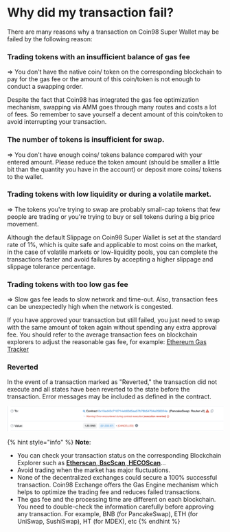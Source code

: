 # Why did my transaction fail?

There are many reasons why a transaction on Coin98 Super Wallet may be failed by the following reason:

### **Trading tokens with an insufficient balance of gas fee** <a href="#b3vdq4n4j3vu" id="b3vdq4n4j3vu"></a>

\=> You don’t have the native coin/ token on the corresponding blockchain to pay for the gas fee or the amount of this coin/token is not enough to conduct a swapping order.

Despite the fact that Coin98 has integrated the gas fee optimization mechanism, swapping via AMM goes through many routes and costs a lot of fees. So remember to save yourself a decent amount of this coin/token to avoid interrupting your transaction.

### **The number of tokens is insufficient for swap.** <a href="#id-39lampvlmd9v" id="id-39lampvlmd9v"></a>

\=> You don't have enough coins/ tokens balance compared with your entered amount. Please reduce the token amount (should be smaller a little bit than the quantity you have in the account) or deposit more coins/ tokens to the wallet.

### **Trading tokens with low liquidity or during a volatile market.** <a href="#id-53bq5jnynpxn" id="id-53bq5jnynpxn"></a>

\=> The tokens you're trying to swap are probably small-cap tokens that few people are trading or you're trying to buy or sell tokens during a big price movement.

Although the default Slippage on Coin98 Super Wallet is set at the standard rate of 1%, which is quite safe and applicable to most coins on the market, in the case of volatile markets or low-liquidity pools, you can complete the transactions faster and avoid failures by accepting a higher slippage and slippage tolerance percentage.

### **Trading tokens with too low gas fee** <a href="#ivpggixf609l" id="ivpggixf609l"></a>

\=> Slow gas fee leads to slow network and time-out. Also, transaction fees can be unexpectedly high when the network is congested.

If you have approved your transaction but still failed, you just need to swap with the same amount of token again without spending any extra approval fee. You should refer to the average transaction fees on blockchain explorers to adjust the reasonable gas fee, for example: [Ethereum Gas Tracker ](https://etherscan.io/gastracker)

### Reverted <a href="#reverted" id="reverted"></a>

In the event of a transaction marked as "Reverted," the transaction did not execute and all states have been reverted to the state before the transaction. Error messages may be included as defined in the contract.

![](<../../../../../.gitbook/assets/Screen Shot 2021-12-13 at 13.40.41.png>)

{% hint style="info" %}
**Note**:

* You can check your transaction status on the corresponding Blockchain Explorer such as [**Etherscan**](http://etherscan.io/),[ **BscScan**](https://bscscan.com/),[ **HECOScan**](https://scan.hecochain.com/)...
* Avoid trading when the market has major fluctuations.
* None of the decentralized exchanges could secure a 100% successful transaction. Coin98 Exchange offers the Gas Engine mechanism which helps to optimize the trading fee and reduces failed transactions.
* The gas fee and the processing time are different on each blockchain. You need to double-check the information carefully before approving any transaction. For example, BNB (for PancakeSwap), ETH (for UniSwap, SushiSwap), HT (for MDEX), etc
{% endhint %}
